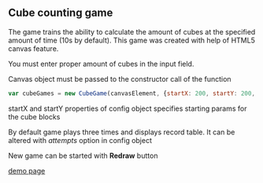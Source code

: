 ## Cube counting game


The game trains the ability to calculate the amount of cubes at the specified amount of time (10s by default).
This game was created with help of HTML5 canvas feature.

You must enter proper amount of cubes in the input field.

Canvas object must be passed to the constructor call of the function 
```javascript
var cubeGames = new CubeGame(canvasElement, {startX: 200, startY: 200, attempts: 3});
```

startX and startY properties of config object specifies starting params for the cube blocks


By default game plays three times and displays record table. It can be altered with *attempts* option in config object

New game can be started with **Redraw** button 

[demo page](http://alex-volkov.github.io/cube-count-game)